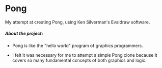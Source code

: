 # Pong
My attempt at creating Pong, using Ken Silverman's Evaldraw software.
##### About the project:
- Pong is like the "hello world" program of graphics programmers.

- I felt it was necessary for me to attempt a simple Pong clone because it covers so many fundamental concepts of both graphics and logic.
